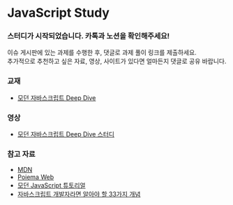 # JavaScript Study
### 스터디가 시작되었습니다. 카톡과 노션을 확인해주세요!
이슈 게시판에 있는 과제를 수행한 후, 댓글로 과제 풀이 링크를 제출하세요.<br>
추가적으로 추천하고 싶은 자료, 영상, 사이트가 있다면 얼마든지 댓글로 공유 바랍니다.

### 교재
- [모던 자바스크립트 Deep Dive](https://www.aladin.co.kr/shop/wproduct.aspx?ItemId=251552545)   

### 영상
- [모던 자바스크립트 Deep Dive 스터디](https://www.youtube.com/playlist?list=PLjQV3hketAJnP_ceUiPCc8GnNQ0REpCqr)   



### 참고 자료
- [MDN](https://developer.mozilla.org/ko/)
- [Poiema Web](https://poiemaweb.com/) 
- [모던 JavaScript 튜토리얼](https://ko.javascript.info/)  
- [자바스크립트 개발자라면 알아야 할 33가지 개념](https://velog.io/@jakeseo_me/series/33conceptsofjavascript)   
